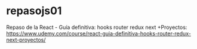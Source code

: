 # repasojs01
Repaso de la React - Guía definitiva: hooks router redux next +Proyectos: https://www.udemy.com/course/react-guia-definitiva-hooks-router-redux-next-proyectos/
